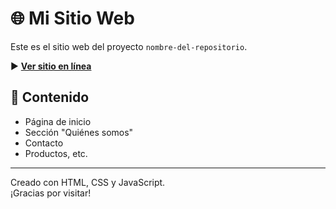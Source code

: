 # 🌐 Mi Sitio Web

Este es el sitio web del proyecto `nombre-del-repositorio`.

▶️ **[Ver sitio en línea](https://tu-usuario.github.io/nombre-del-repositorio/)**

## 📁 Contenido

- Página de inicio
- Sección "Quiénes somos"
- Contacto
- Productos, etc.

---

Creado con HTML, CSS y JavaScript.  
¡Gracias por visitar!
